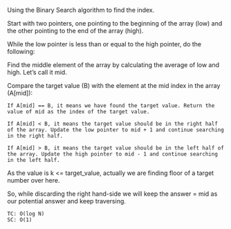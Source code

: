Using the Binary Search algorithm to find the index.

Start with two pointers, one pointing to the beginning of the array (low) and the other pointing to the end of the array (high).

While the low pointer is less than or equal to the high pointer, do the following:

Find the middle element of the array by calculating the average of low and high. Let’s call it mid.

Compare the target value (B) with the element at the mid index in the array (A[mid]):

    If A[mid] == B, it means we have found the target value. Return the value of mid as the index of the target value.
    
    If A[mid] < B, it means the target value should be in the right half of the array. Update the low pointer to mid + 1 and continue searching in the right half.
    
    If A[mid] > B, it means the target value should be in the left half of the array. Update the high pointer to mid - 1 and continue searching in the left half.


As the value is k <= target_value, actually we are finding floor of a target number over here.

So, while discarding the right hand-side we will keep the answer = mid as our potential answer 
and keep traversing.

    TC: O(log N)
    SC: O(1)
